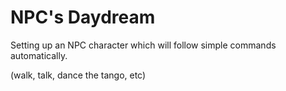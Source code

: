 # NPC's Daydream

Setting up an NPC character which will follow simple commands automatically. 

(walk, talk, dance the tango, etc)


